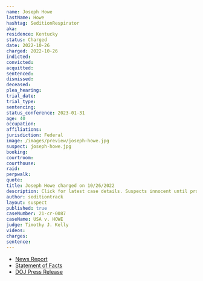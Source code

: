 ```yaml
---
name: Joseph Howe
lastName: Howe
hashtag: SeditionRespirator
aka:
residence: Kentucky
status: Charged
date: 2022-10-26
charged: 2022-10-26
indicted:
convicted:
acquitted:
sentenced:
dismissed:
deceased:
plea_hearing:
trial_date:
trial_type:
sentencing:
status_conference: 2023-01-31
age: 40
occupation:
affiliations:
jurisdiction: Federal
image: /images/preview/joseph-howe.jpg
suspect: joseph-howe.jpg
booking:
courtroom:
courthouse:
raid:
perpwalk:
quote:
title: Joseph Howe charged on 10/26/2022
description: Click for latest case details. Suspects innocent until proven guilty.
author: seditiontrack
layout: suspect
published: true
caseNumber: 21-cr-0087
caseName: USA v. HOWE
judge: Timothy J. Kelly
videos:
charges:
sentence:
---
```

- [News Report](https://www.courier-journal.com/story/news/crime/2022/10/28/kentucky-man-joseph-howe-charged-january-6-riot-trump-capitol/69600198007/)
- [Statement of Facts](https://www.justice.gov/usao-dc/case-multi-defendant/file/1548736/download)
- [DOJ Press Release](https://www.justice.gov/usao-dc/pr/kentucky-man-arrested-felony-and-misdemeanor-charges-actions-during-jan-6-capitol-breach)
